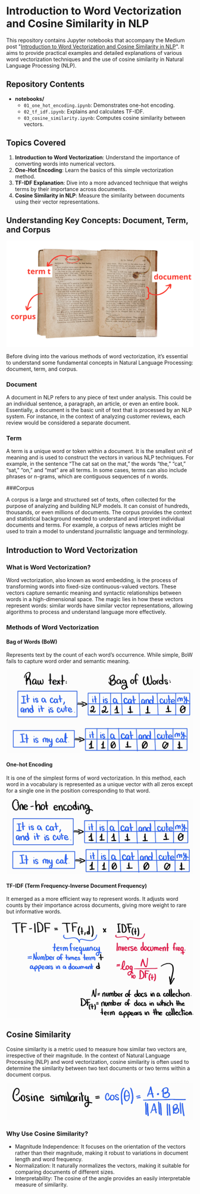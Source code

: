 # Introduction to Word Vectorization and Cosine Similarity in NLP

This repository contains Jupyter notebooks that accompany the Medium post "[Introduction to Word Vectorization and Cosine Similarity in NLP](https://medium.com/@florvela/making-nlp-easy-simple-techniques-for-word-vectorization-and-cosine-similarity-e6ef94586f71)". It aims to provide practical examples and detailed explanations of various word vectorization techniques and the use of cosine similarity in Natural Language Processing (NLP).

## Repository Contents

- **notebooks/**
  - `01_one_hot_encoding.ipynb`: Demonstrates one-hot encoding.
  - `02_tf_idf.ipynb`: Explains and calculates TF-IDF.
  - `03_cosine_similarity.ipynb`: Computes cosine similarity between vectors.


## Topics Covered

1. **Introduction to Word Vectorization**: Understand the importance of converting words into numerical vectors.
2. **One-Hot Encoding**: Learn the basics of this simple vectorization method.
3. **TF-IDF Explanation**: Dive into a more advanced technique that weighs terms by their importance across documents.
4. **Cosine Similarity in NLP**: Measure the similarity between documents using their vector representations.

## Understanding Key Concepts: Document, Term, and Corpus

![Definitions](./imgs/definitions.png)

Before diving into the various methods of word vectorization, it’s essential to understand some fundamental concepts in Natural Language Processing: document, term, and corpus.

### Document

A document in NLP refers to any piece of text under analysis. This could be an individual sentence, a paragraph, an article, or even an entire book. Essentially, a document is the basic unit of text that is processed by an NLP system. For instance, in the context of analyzing customer reviews, each review would be considered a separate document.

### Term

A term is a unique word or token within a document. It is the smallest unit of meaning and is used to construct the vectors in various NLP techniques. For example, in the sentence “The cat sat on the mat,” the words “the,” “cat,” “sat,” “on,” and “mat” are all terms. In some cases, terms can also include phrases or n-grams, which are contiguous sequences of n words.

###Corpus

A corpus is a large and structured set of texts, often collected for the purpose of analyzing and building NLP models. It can consist of hundreds, thousands, or even millions of documents. The corpus provides the context and statistical background needed to understand and interpret individual documents and terms. For example, a corpus of news articles might be used to train a model to understand journalistic language and terminology.

## Introduction to Word Vectorization

### What is Word Vectorization?

Word vectorization, also known as word embedding, is the process of transforming words into fixed-size continuous-valued vectors. These vectors capture semantic meaning and syntactic relationships between words in a high-dimensional space. The magic lies in how these vectors represent words: similar words have similar vector representations, allowing algorithms to process and understand language more effectively.

### Methods of Word Vectorization

#### Bag of Words (BoW)

Represents text by the count of each word’s occurrence. While simple, BoW fails to capture word order and semantic meaning.

![Bag of Words](./imgs/bag-of-words.jpg)

#### One-hot Encoding

It is one of the simplest forms of word vectorization. In this method, each word in a vocabulary is represented as a unique vector with all zeros except for a single one in the position corresponding to that word.

![One-hot Encoding](./imgs/one-hot-encoding.jpg)

#### TF-IDF (Term Frequency-Inverse Document Frequency)

It emerged as a more efficient way to represent words. It adjusts word counts by their importance across documents, giving more weight to rare but informative words.

![TF-IDF](./imgs/tf-idf-formula.jpg)

## Cosine Similarity

Cosine similarity is a metric used to measure how similar two vectors are, irrespective of their magnitude. In the context of Natural Language Processing (NLP) and word vectorization, cosine similarity is often used to determine the similarity between two text documents or two terms within a document corpus.

![Cosine Similarity](./imgs/cosine-similarity-formula.jpg)

### Why Use Cosine Similarity?

* Magnitude Independence: It focuses on the orientation of the vectors rather than their magnitude, making it robust to variations in document length and word frequency.
* Normalization: It naturally normalizes the vectors, making it suitable for comparing documents of different sizes.
* Interpretability: The cosine of the angle provides an easily interpretable measure of similarity.